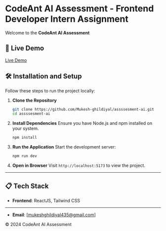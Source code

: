 # CodeAnt AI Assessment - Frontend Developer Intern Assignment

Welcome to the **CodeAnt AI Assessment**

## 🔗 Live Demo

<a href="https://codeant-ai-assesment-muku.netlify.app/">Live Demo</a>

## 🛠️ Installation and Setup

Follow these steps to run the project locally:

1. **Clone the Repository**

   ```bash
   git clone https://github.com/Mukesh-ghildiyal/assssesment-ai.git
   cd assssesment-ai
   ```

2. **Install Dependencies**
   Ensure you have Node.js and npm installed on your system.

   ```bash
   npm install
   ```

3. **Run the Application**
   Start the development server:

   ```bash
   npm run dev
   ```

4. **Open in Browser**
   Visit `http://localhost:5173` to view the project.

---

## 📋 Tech Stack

- **Frontend**: ReactJS, Tailwind CSS

---

- **Email**: [mukeshghildiyal435@gmail.com]

© 2024 CodeAnt AI Assessment
